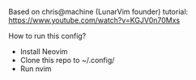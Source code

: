Based on chris@machine (LunarVim founder) tutorial: https://www.youtube.com/watch?v=KGJV0n70Mxs

How to run this config?
  -  Install Neovim
  -  Clone this repo to ~/.config/
  -  Run nvim

